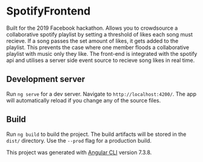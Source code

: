 # SpotifyFrontend

Built for the 2019 Facebook hackathon. Allows you to crowdsource a collaborative spotify playlist by setting a threshold of likes each song must recieve. If a song passes the set amount of likes, it gets added to the playlist. This prevents the case where one member floods a collaborative playlist with music only they like. The front-end is integrated with the spotify api and utilises a server side event source to recieve song likes in real time.

## Development server

Run `ng serve` for a dev server. Navigate to `http://localhost:4200/`. The app will automatically reload if you change any of the source files.

## Build

Run `ng build` to build the project. The build artifacts will be stored in the `dist/` directory. Use the `--prod` flag for a production build.

This project was generated with [Angular CLI](https://github.com/angular/angular-cli) version 7.3.8.
